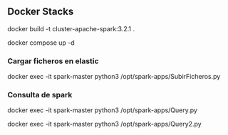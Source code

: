 ## Docker Stacks


docker build -t cluster-apache-spark:3.2.1 .

docker compose up -d

### Cargar ficheros en elastic

docker exec -it spark-master python3 /opt/spark-apps/SubirFicheros.py


### Consulta de spark

docker exec -it spark-master python3 /opt/spark-apps/Query.py

docker exec -it spark-master python3 /opt/spark-apps/Query2.py